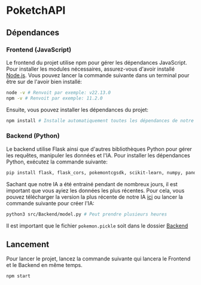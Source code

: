 # PoketchAPI

## Dépendances

### Frontend (JavaScript)
Le frontend du projet utilise npm pour gérer les dépendances JavaScript. Pour installer les modules nécessaires, assurez-vous d'avoir installé [Node.js](https://nodejs.org/en). Vous pouvez lancer la commande suivante dans un terminal pour être sur de l'avoir bien installé:
```bash
node -v # Renvoit par exemple: v22.13.0
npm -v # Renvoit par exemple: 11.2.0
```

Ensuite, vous pouvez installer les dépendances du projet:
```bash
npm install # Installe automatiquement toutes les dépendances de notre projet. 
```

### Backend (Python)
Le backend utilise Flask ainsi que d'autres bibliothèques Python pour gérer les requêtes, manipuler les données et l'IA. Pour installer les dépendances Python, exécutez la commande suivante:
```bash
pip install flask, flask_cors, pokemontcgsdk, scikit-learn, numpy, pandas
```

Sachant que notre IA a été entrainé pendant de nombreux jours, il est important que vous ayiez les données les plus récentes. Pour cela, vous pouvez télécharger la version la plus récente de notre IA [ici](https://www.mediafire.com/file/w0hr7lxc5dlmt9b/pokemon.pickle/file) ou lancer la commande suivante pour créer l'IA:
```bash
python3 src/Backend/model.py # Peut prendre plusieurs heures
```
Il est important que le fichier ``pokemon.pickle`` soit dans le dossier [Backend](./src/Backend/)

## Lancement
Pour lancer le projet, lancez la commande suivante qui lancera le Frontend et le Backend en même temps.
```bash
npm start
```